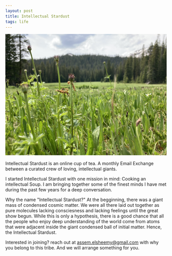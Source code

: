 ```yaml
---
layout: post
title: Intellectual Stardust
tags: life 
---
```




<img src="/images/mountain.jpg" width="700">

Intellectual Stardust is an online cup of tea. A monthly Email Exchange between a curated crew of loving, intellectual giants.    


I started Intellectual Stardust with one mission in mind: Cooking an intellectual Soup. I am bringing together some of the finest minds I have met during the past few years for a deep conversation. 

Why the name "Intellectual Stardust?" At the begginning, there was a giant mass of condensed cosmic matter. We were all there laid out together as pure molecules lacking consciesness and lacking feelings until the great show begun. While this is only a hypothesis, there is a good chance that all the people who enjoy deep understanding of the world come from atoms that were adjacent inside the giant condensed ball of initial matter. Hence, the Intellectual Stardust.


Interested in joining? reach out at assem.elsheemy@gmail.com with why you belong to this tribe. And we will arrange something for you.
